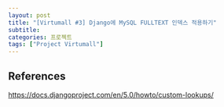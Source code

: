 ```yaml
---
layout: post
title: "[Virtumall #3] Django에 MySQL FULLTEXT 인덱스 적용하기"
subtitle:
categories: 프로젝트
tags: ["Project Virtumall"]
---
```

  
  
  
## References  
<https://docs.djangoproject.com/en/5.0/howto/custom-lookups/>  